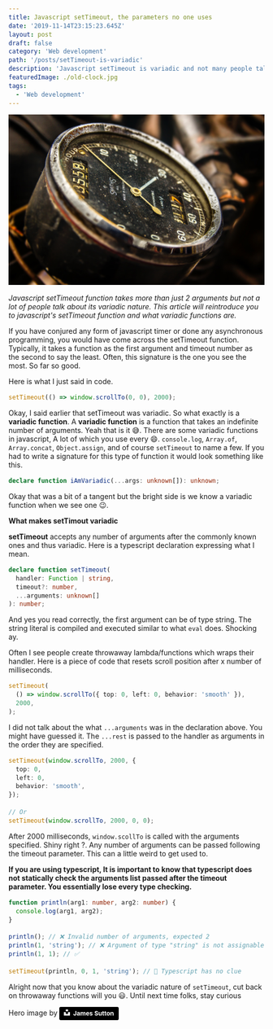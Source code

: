 ```yaml
---
title: Javascript setTimeout, the parameters no one uses
date: '2019-11-14T23:15:23.645Z'
layout: post
draft: false
category: 'Web development'
path: '/posts/setTimeout-is-variadic'
description: 'Javascript setTimeout is variadic and not many people talk about it'
featuredImage: ./old-clock.jpg
tags:
  - 'Web development'
---
```


![Old timer](./old-clock.jpg)

_Javascript setTimeout function takes more than just 2 arguments but not a lot of people talk about its variadic nature.
This article will reintroduce you to javascript's setTimeout function and what variadic functions are._

If you have conjured any form of javascript timer or done any asynchronous programming, you would have come across the setTimeout function.
Typically, it takes a function as the first argument and timeout number as the second to say the least. Often, this signature
is the one you see the most. So far so good.

Here is what I just said in code.

```javascript
setTimeout(() => window.scrollTo(0, 0), 2000);
```

Okay, I said earlier that setTimeout was variadic. So what exactly is a **variadic function**.
A **variadic function** is a function that takes an indefinite number of arguments. Yeah that is it 😅. There are some variadic functions in javascript,
A lot of which you use every 😄. `console.log`, `Array.of`, `Array.concat`, `Object.assign`, and of course `setTimeout` to name a few.
If you had to write a signature for this type of function it would look something like this.

```typescript
declare function iAmVariadic(...args: unknown[]): unknown;
```

Okay that was a bit of a tangent but the bright side is we know a variadic function when we see one 😉.

**What makes setTimout variadic**

**setTimeout** accepts any number of arguments after the commonly known ones and thus variadic. Here is a typescript declaration expressing what
I mean.

```typescript
declare function setTimeout(
  handler: Function | string,
  timeout?: number,
  ...arguments: unknown[]
): number;
```

And yes you read correctly, the first argument can be of type string. The string literal is compiled and executed similar to what `eval` does.
Shocking ay.

Often I see people create throwaway lambda/functions which wraps their handler. Here is a piece of code that
resets scroll position after x number of milliseconds.

```typescript
setTimeout(
  () => window.scrollTo({ top: 0, left: 0, behavior: 'smooth' }),
  2000,
);
```

I did not talk about the what `...arguments` was in the declaration above. You might have guessed it. The `...rest` is passed to the handler as arguments
in the order they are specified.

```typescript
setTimeout(window.scrollTo, 2000, {
  top: 0,
  left: 0,
  behavior: 'smooth',
});

// Or
setTimeout(window.scrollTo, 2000, 0, 0);
```

After 2000 milliseconds, `window.scollTo` is called with the arguments specified. Shiny right ?.
Any number of arguments can be passed following the timeout parameter. This can a little weird to get used to.

**If you are using typescript, It is important to know that typescript does not statically check the arguments list passed after the timeout parameter.
You essentially lose every type checking.**

```typescript
function println(arg1: number, arg2: number) {
  console.log(arg1, arg2);
}

println(); // ❌ Invalid number of arguments, expected 2
println(1, 'string'); // ❌ Argument of type "string" is not assignable to type number.
println(1, 1); // ✅

setTimeout(println, 0, 1, 'string'); // 🤔 Typescript has no clue
```

Alright now that you know about the variadic nature of `setTimeout`, cut back on throwaway functions will you 😃.
Until next time folks, stay curious

Hero image by
<a 
                  style="background-color:black;
                         color:white;
                         text-decoration:none;
                         padding:4px 6px; 
                         font-size:12px; font-weight:bold; line-height:1.2; display:inline-block; border-radius:3px"
                         href="https://unsplash.com/@jamessutton_photography?utm_medium=referral&amp;utm_campaign=photographer-credit&amp;utm_content=creditBadge" target="_blank" rel="noopener noreferrer">
<span style="display:inline-block;padding:2px 3px">
<svg style="height:12px;width:auto;position:relative;vertical-align:middle;top:-2px;fill:white" viewBox="0 0 32 32">
<path d="M10 9V0h12v9H10zm12 5h10v18H0V14h10v9h12v-9z"></path></svg></span><span style="display:inline-block;padding:2px 3px">
James Sutton
</span>
</a>
